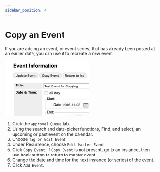 ```yaml
---
sidebar_position: 4
---
```

# Copy an Event

If you are adding an event, or event series, that has already been posted at an earlier date, you can use it to recreate a new event.

![copy event](../img/copy-an-event.jpg)

1. Click the `Approval Queue` tab.
1. Using the search and date-picker functions, Find, and select, an upcoming or past event on the calendar.
1. Choose `Tag or Edit Event`
1. Under Recurrence, choose `Edit Master Event`
1. Click `Copy Event`. If `Copy Event` is not present, go to an instance, then use back button to return to master event.
1. Change the date and time for the next instance (or series) of the event.
1. Click `Add Event`.
